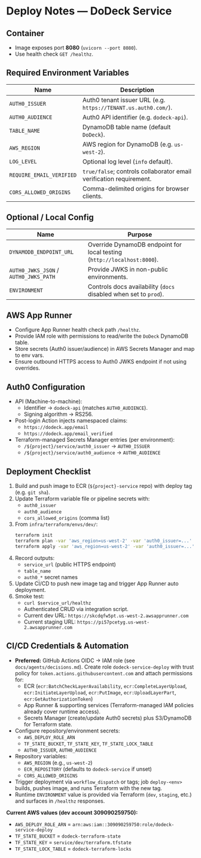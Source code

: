 # Deploy Notes — DoDeck Service

## Container
- Image exposes port **8080** (`uvicorn --port 8080`).
- Use health check `GET /healthz`.

## Required Environment Variables
| Name | Description |
| --- | --- |
| `AUTH0_ISSUER` | Auth0 tenant issuer URL (e.g. `https://TENANT.us.auth0.com/`). |
| `AUTH0_AUDIENCE` | Auth0 API identifier (e.g. `dodeck-api`). |
| `TABLE_NAME` | DynamoDB table name (default `DoDeck`). |
| `AWS_REGION` | AWS region for DynamoDB (e.g. `us-west-2`). |
| `LOG_LEVEL` | Optional log level (`info` default). |
| `REQUIRE_EMAIL_VERIFIED` | `true/false`; controls collaborator email verification requirement. |
| `CORS_ALLOWED_ORIGINS` | Comma-delimited origins for browser clients. |

## Optional / Local Config
| Name | Purpose |
| --- | --- |
| `DYNAMODB_ENDPOINT_URL` | Override DynamoDB endpoint for local testing (`http://localhost:8000`). |
| `AUTH0_JWKS_JSON` / `AUTH0_JWKS_PATH` | Provide JWKS in non-public environments. |
| `ENVIRONMENT` | Controls docs availability (`docs` disabled when set to `prod`). |

## AWS App Runner
- Configure App Runner health check path `/healthz`.
- Provide IAM role with permissions to read/write the `DoDeck` DynamoDB table.
- Store secrets (Auth0 issuer/audience) in AWS Secrets Manager and map to env vars.
- Ensure outbound HTTPS access to Auth0 JWKS endpoint if not using overrides.

## Auth0 Configuration
- API (Machine-to-machine):
  - Identifier → `dodeck-api` (matches `AUTH0_AUDIENCE`).
  - Signing algorithm → RS256.
- Post-login Action injects namespaced claims:
  - `https://dodeck.app/email`
  - `https://dodeck.app/email_verified`
- Terraform-managed Secrets Manager entries (per environment):
  - `/${project}/service/auth0_issuer` → `AUTH0_ISSUER`
  - `/${project}/service/auth0_audience` → `AUTH0_AUDIENCE`

## Deployment Checklist
1. Build and push image to ECR (`${project}-service` repo) with deploy tag (e.g. `git sha`).
2. Update Terraform variable file or pipeline secrets with:
   - `auth0_issuer`
   - `auth0_audience`
   - `cors_allowed_origins` (comma list)
3. From `infra/terraform/envs/dev/`:
   ```bash
   terraform init
   terraform plan -var 'aws_region=us-west-2' -var 'auth0_issuer=...' -var 'auth0_audience=...'
   terraform apply -var 'aws_region=us-west-2' -var 'auth0_issuer=...' -var 'auth0_audience=...'
   ```
4. Record outputs:
   - `service_url` (public HTTPS endpoint)
   - `table_name`
   - `auth0_*` secret names
5. Update CI/CD to push new image tag and trigger App Runner auto deployment.
6. Smoke test:
   - `curl $service_url/healthz`
   - Authenticated CRUD via integration script.
   - Current dev URL: `https://skcdqfw5pt.us-west-2.awsapprunner.com`
   - Current staging URL: `https://pi57pcetyg.us-west-2.awsapprunner.com`

## CI/CD Credentials & Automation
- **Preferred:** GitHub Actions OIDC → IAM role (see `docs/agents/decisions.md`). Create role `dodeck-service-deploy` with trust policy for `token.actions.githubusercontent.com` and attach permissions for:
  - ECR (`ecr:BatchCheckLayerAvailability`, `ecr:CompleteLayerUpload`, `ecr:InitiateLayerUpload`, `ecr:PutImage`, `ecr:UploadLayerPart`, `ecr:GetAuthorizationToken`)
  - App Runner & supporting services (Terraform-managed IAM policies already cover runtime access).
  - Secrets Manager (create/update Auth0 secrets) plus S3/DynamoDB for Terraform state.
- Configure repository/environment secrets:
  - `AWS_DEPLOY_ROLE_ARN`
  - `TF_STATE_BUCKET`, `TF_STATE_KEY`, `TF_STATE_LOCK_TABLE`
  - `AUTH0_ISSUER`, `AUTH0_AUDIENCE`
- Repository variables:
  - `AWS_REGION` (e.g., `us-west-2`)
  - `ECR_REPOSITORY` (defaults to `dodeck-service` if unset)
  - `CORS_ALLOWED_ORIGINS`
- Trigger deployment via `workflow_dispatch` or tags; job `deploy-<env>` builds, pushes image, and runs Terraform with the new tag.
- Runtime `ENVIRONMENT` value is provided via Terraform (`dev`, `staging`, etc.) and surfaces in `/healthz` responses.

**Current AWS values (dev account 309090259750):**
- `AWS_DEPLOY_ROLE_ARN` = `arn:aws:iam::309090259750:role/dodeck-service-deploy`
- `TF_STATE_BUCKET` = `dodeck-terraform-state`
- `TF_STATE_KEY` = `service/dev/terraform.tfstate`
- `TF_STATE_LOCK_TABLE` = `dodeck-terraform-locks`
